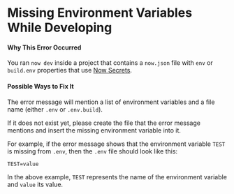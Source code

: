 # Missing Environment Variables While Developing

#### Why This Error Occurred

You ran `now dev` inside a project that contains a `now.json` file with `env` or `build.env` properties that use [Now Secrets](https://zeit.co/docs/v2/deployments/environment-variables-and-secrets).

#### Possible Ways to Fix It

The error message will mention a list of environment variables and a file name (either `.env` or `.env.build`).

If it does not exist yet, please create the file that the error message mentions and insert the missing environment variable into it.

For example, if the error message shows that the environment variable `TEST` is missing from `.env`, then the `.env` file should look like this:

```
TEST=value
```

In the above example, `TEST` represents the name of the environment variable and `value` its value.
